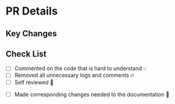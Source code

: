 # PR Details

## Key Changes

<!-- List the changes to look for in this PR and the dependencies that are required if any -->

## Check List

<!-- - [ ] Checked to ensure there aren't other open [Pull Requests](https://github.com/amjedidiah/free-tribe-network/pulls) for the same update/change :eyes: -->
- [ ] Commented on the code that is hard to understand :bulb:
- [ ] Removed all unnecessary logs and comments :fire:
- [ ] Self reviewed :eyes:
<!-- - [ ] Linked Github issue to this PR :link: -->
- [ ] Made corresponding changes needed to the documentation :memo:
